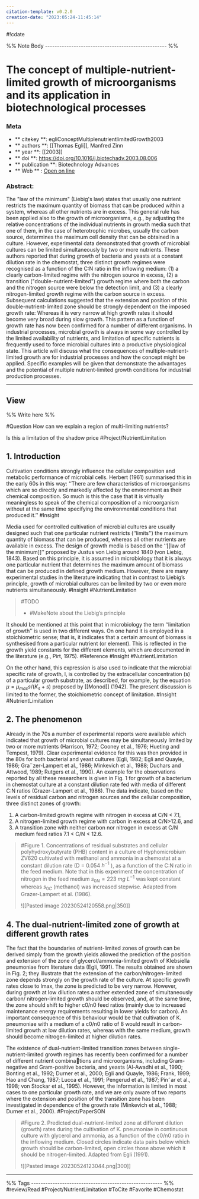 ```yaml
---
citation-template: v0.2.0
creation-date: "2023:05:24-11:45:14"
---
```


#!cdate


%% Note Body --------------------------------------------------- %%
# The concept of multiple-nutrient-limited growth of microorganisms and its application in biotechnological processes

### Meta
- ** citekey **: egliConceptMultiplenutrientlimitedGrowth2003
- ** authors **: [[Thomas Egli]], Manfred Zinn
- ** year **: [[2003]]
- ** doi **: https://doi.org/10.1016/j.biotechadv.2003.08.006
- ** publication **: Biotechnology Advances
- ** Web ** : [Open on line]()


### Abstract:
The "law of the minimum" (Liebig's law) states that usually one nutrient restricts the maximum quantity of biomass that can be produced within a system, whereas all other nutrients are in excess. This general rule has been applied also to the growth of microorganisms, e.g., by adjusting the relative concentrations of the individual nutrients in growth media such that one of them, in the case of heterotrophic microbes, usually the carbon source, determines the maximum cell density that can be obtained in a culture. However, experimental data demonstrated that growth of microbial cultures can be limited simultaneously by two or more nutrients. These authors reported that during growth of bacteria and yeasts at a constant dilution rate in the chemostat, three distinct growth regimes were recognised as a function of the C:N ratio in the inflowing medium: (1) a clearly carbon-limited regime with the nitrogen source in excess, (2) a transition ("double-nutrient-limited") growth regime where both the carbon and the nitrogen source were below the detection limit, and (3) a clearly nitrogen-limited growth regime with the carbon source in excess. Subsequent calculations suggested that the extension and position of this double-nutrient-limited zone should be strongly dependent on the imposed growth rate: Whereas it is very narrow at high growth rates it should become very broad during slow growth. This pattern as a function of growth rate has now been confirmed for a number of different organisms. In industrial processes, microbial growth is always in some way controlled by the limited availability of nutrients, and limitation of specific nutrients is frequently used to force microbial cultures into a productive physiological state. This article will discuss what the consequences of multiple-nutrient-limited growth are for industrial processes and how the concept might be applied. Specific examples will be given that demonstrate the advantages and the potential of multiple nutrient-limited growth conditions for industrial production processes.

---

## View

%% Write here %%

#Question How can we explain a region of multi-limiting nutrients?

Is this a limitation of the shadow price #Project/NutrientLimitation 


## 1. Introduction

Cultivation conditions strongly influence the cellular composition and metabolic performance of microbial cells. Herbert (1961) summarised this in the early 60s in this way: ‘‘There are few characteristics of microorganisms which are so directly and markedly affected by the environment as their chemical composition. So much is this the case that it is virtually meaningless to speak of the chemical composition of a microorganism without at the same time specifying the environmental conditions that produced it.’’ #Insight 

Media used for controlled cultivation of microbial cultures are usually designed such that one particular nutrient restricts (‘‘limits’’) the maximum quantity of biomass that can be produced, whereas all other nutrients are available in excess. The design of growth media is based on the ‘‘[[law of the minimum]]’’ proposed by Justus von Liebig around 1840 (von Liebig, 1843). Based on this principle, it is assumed in microbiology that it is always one particular nutrient that determines the maximum amount of biomass that can be produced in defined growth medium. However, there are many experimental studies in the literature indicating that in contrast to Liebig’s principle, growth of microbial cultures can be limited by two or even more nutrients simultaneously. #Insight #NutrientLimitation 

> #TODO 
> - #MakeNote about the Liebig’s principle

It should be mentioned at this point that in microbiology the term ‘‘limitation of growth’’ is used in two different ways. On one hand it is employed in a stoichiometric sense; that is, it indicates that a certain amount of biomass is synthesised from a particular nutrient (or element). This is reflected in the growth yield constants for the different elements, which are documented in the literature (e.g., Pirt, 1975). #Reference #Insight #NutrientLimitation

On the other hand, this expression is also used to indicate that the microbial specific rate of growth, l, is controlled by the extracellular concentration (s) of a particular growth substrate, as described, for example, by the equation $\mu = \mu_{max} s / (K_s + s)$ proposed by [[Monod]] (1942). The present discussion is limited to the former, the stoichiometric concept of limitation. #Insight #NutrientLimitation

## 2. The phenomenon

Already in the 70s a number of experimental reports were available which indicated that growth of microbial cultures may be simultaneously limited by two or more nutrients (Harrison, 1972; Cooney et al., 1976; Hueting and Tempest, 1979). Clear experimental evidence for this was then provided in the 80s for both bacterial and yeast cultures (Egli, 1982; Egli and Quayle, 1986; Gra¨zer-Lampert et al., 1986; Minkevich et al., 1988; Duchars and Attwood, 1989; Rutgers et al., 1990). An example for the observations reported by all these researchers is given in Fig. 1 for growth of a bacterium in chemostat culture at a constant dilution rate fed with media of different C:N ratios (Grazer-Lampert et al., 1986). The data indicate, based on the levels of residual carbon and nitrogen sources and the cellular composition, three distinct zones of growth:

1. A carbon-limited growth regime with nitrogen in excess at C/N < 7.1, 
2. A nitrogen-limited growth regime with carbon in excess at C/N>12.6, and 
3. A transition zone with neither carbon nor nitrogen in excess at C/N medium feed ratios 7.1 < C/N < 12.6.

> #Figure 1. Concentrations of residual substrates and cellular polyhydroxybutyrate (PHB) content in a culture of Hyphomicrobium ZV620 cultivated with methanol and ammonia in a chemostat at a constant dilution rate (D = 0.054 $h^{-1}$ ), as a function of the C:N ratio in the feed medium. Note that in this experiment the concentration of nitrogen in the feed medium $s_{0N} = 223~mg~L^{-1}$ was kept constant whereas $s_{0C}$ (methanol) was increased stepwise. Adapted from Grazer-Lampert et al. (1986).
> 
> ![[Pasted image 20230524120558.png|350]]

## 4. The dual-nutrient-limited zone of growth at different growth rates

The fact that the boundaries of nutrient-limited zones of growth can be derived simply from the growth yields allowed the prediction of the position and extension of the zone of glycerol/ammonia-limited growth of Klebsiella pneumoniae from literature data (Egli, 1991). The results obtained are shown in Fig. 2; they illustrate that the extension of the carbon/nitrogen-limited zone depends strongly on the growth rate of the culture. At specific growth rates close to lmax, the zone is predicted to be very narrow. However, during growth at low dilution rates a rather extended zone of simultaneously carbon/ nitrogen-limited growth should be observed, and, at the same time, the zone should shift to higher c0/n0 feed ratios (mainly due to increased maintenance energy requirements resulting in lower yields for carbon). An important consequence of this behaviour would be that cultivation of K. pneumoniae with a medium of a c0/n0 ratio of 8 would result in carbon-limited growth at low dilution rates, whereas with the same medium, growth should become nitrogen-limited at higher dilution rates.

The existence of dual-nutrient-limited transition zones between single-nutrient-limited growth regimes has recently been confirmed for a number of different nutrient combinations and microorganisms, including Gram-negative and Gram-positive bacteria, and yeasts (Al-Awadhi et al., 1990; Bonting et al., 1992; Durner et al., 2000; Egli and Quayle, 1986; Frank, 1999; Hao and Chang, 1987; Lucca et al., 1991; Pengerud et al., 1987; Pin˜ar et al., 1998; von Stockar et al., 1995). However, the information is limited in most cases to one particular growth rate, and we are only aware of two reports where the extension and position of the transition zone has been investigated in dependence of the growth rate (Minkevich et al., 1988; Durner et al., 2000). #Project/PaperSON 

> #Figure 2. Predicted dual-nutrient-limited zone at different dilution (growth) rates during the cultivation of K. pneumoniae in continuous culture with glycerol and ammonia, as a function of the c0/n0 ratio in the inflowing medium. Closed circles indicate data pairs below which growth should be carbon-limited, open circles those above which it should be nitrogen-limited. Adapted from Egli (1991).
>
> ![[Pasted image 20230524123044.png|300]]



___

%% Tags  ------------------------------------------------------- %%
#review/Read
#Project/NutrientLimitation 
#ToCite 
#Favorite 
#Chemostat 
